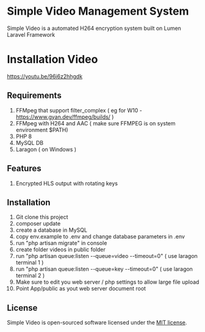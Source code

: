 # Simple Video Management System
Simple Video is a automated H264 encryption system built on Lumen Laravel Framework

# Installation Video
https://youtu.be/96i6z2hhgdk


## Requirements
1. FFMpeg that support filter_complex ( eg for W10 - https://www.gyan.dev/ffmpeg/builds/ )
2. FFMpeg with H264 and AAC ( make sure FFMPEG is on system environment $PATH)
3. PHP 8
4. MySQL DB
5. Laragon ( on Windows )

## Features
1. Encrypted HLS output with rotating keys

## Installation
1. Git clone this project
2. composer update
3. create a database in MySQL
4. copy env.example to .env and change database parameters in .env 
5. run "php artisan migrate" in console 
6. create folder videos in public folder 
9. run "php artisan queue:listen --queue=video --timeout=0"  ( use laragon terminal 1 )
10. run "php artisan queue:listen --queue=key --timeout=0" ( use laragon terminal 2 )
11. Make sure to edit you web server / php settings to allow large file upload
12. Point App/public as yout web server document root

## License
Simple Video is open-sourced software licensed under the [MIT license](https://opensource.org/licenses/MIT).
